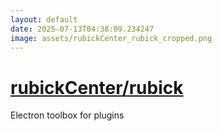 ```yaml
---
layout: default
date: 2025-07-13T04:38:09.234247
image: assets/rubickCenter_rubick_cropped.png
---
```


# [rubickCenter/rubick](https://github.com/rubickCenter/rubick)

Electron toolbox for plugins
